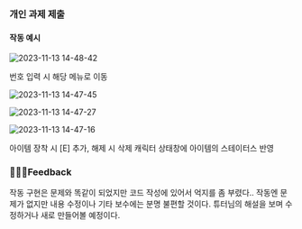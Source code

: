 ### 개인 과제 제출

#### 작동 예시
![2023-11-13 14-48-42](https://github.com/ssungyeee/Personal-Assignment/assets/149459020/3ad8bc95-c7a7-42c9-8705-6ccc5e93a354)


번호 입력 시 해당 메뉴로 이동

![2023-11-13 14-47-45](https://github.com/ssungyeee/Personal-Assignment/assets/149459020/6fa57337-f7cd-481b-94ae-574a1b17b73c)

![2023-11-13 14-47-27](https://github.com/ssungyeee/Personal-Assignment/assets/149459020/ae138c2f-0a01-423c-ba03-e9c318edf032)

![2023-11-13 14-47-16](https://github.com/ssungyeee/Personal-Assignment/assets/149459020/a90cc9c0-297e-403f-8c10-e70fbff4e8b9)

아이템 장착 시 [E] 추가, 해제 시 삭제
캐릭터 상태창에 아이템의 스테이터스 반영

### 🤸🏻‍♀️Feedback
작동 구현은 문제와 똑같이 되었지만 코드 작성에 있어서 억지를 좀 부렸다.. 작동엔 문제가 없지만 내용 수정이나 기타 보수에는 분명 불편할 것이다. 튜터님의 해설을 보며 수정하거나 새로 만들어볼 예정이다.
